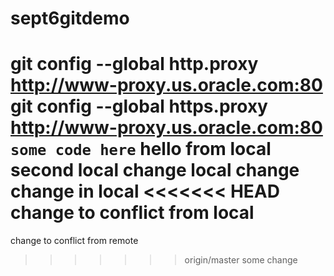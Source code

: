 # sept6gitdemo

git config --global http.proxy http://www-proxy.us.oracle.com:80
<br>
git config --global https.proxy http://www-proxy.us.oracle.com:80
`some code here`
hello from local
second local change
local change
change in local
<<<<<<< HEAD
change to conflict from local
=======

change to conflict from remote
>>>>>>> origin/master
some change
